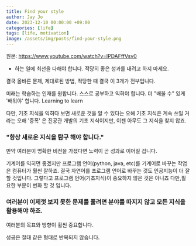 ```yaml
---
title: Find your style
author: Jay Jo
date: 2023-12-10 00:00:00 +09:00
categories: [life]
tags: [life, motivation]
image: /assets/img/posts/find-your-style.png
---
```


원본: https://www.youtube.com/watch?v=IPDAFffVsv0

* 하는 일에 최선을 다해야 합니다. 적당히 좋은 성과를 내려고 하지 마세요.

결국 올바른 문제, 제대로된 방법, 적당한 때 결국 이 3개가 전부입니다. 

미래는 학습하는 인재를 원합니다. 
스스로 공부하고 익혀야 합니다.
더 "배울 수" 있게 '배워야' 합니다. Learning to learn

다만, 기초 지식을 익히다 보면 새로운 것을 알 수 있다는 오해 기초 지식은 계속 쓰일 거라는 오해 
'증폭' 은 진공관 개발의 기초 지식이지만, 이젠 아무도 그 지식을 찾지 않죠. 
###  "항상 새로운 지식을 탐구 해야 합니다."
만약 여러분이 명확한 비전을 가졌다면 노력이 곧 성과로 이어질 겁니다. 

기계어를 익히면 좋겠지만 프로그램 언어(python, java, etc)를 기계어로 바꾸는 작업은 컴퓨터가 훨씬 잘하죠.
결국 자연어를 프로그램 언어로 바꾸는 것도 인공지능이 더 잘 할 것입니다.
그렇다고 프로그램 언어(기초지식)이 중요하지 않은 것은 아니죠 다만,필요한 부분이 변화 할 것 입니다.

### 여러분이 이제껏 보지 못한 문제를 풀려면 분야를 따지지 않고 모든 지식을 활용해야 하죠.

여러분의 목표와 방향이 휠씬 중요합니다.

성공은 절대 같은 형태로 반복되지 않습니다.

